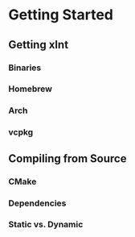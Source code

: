 
# Getting Started

## Getting xlnt

### Binaries

### Homebrew

### Arch

### vcpkg

## Compiling from Source

### CMake

### Dependencies

### Static vs. Dynamic
